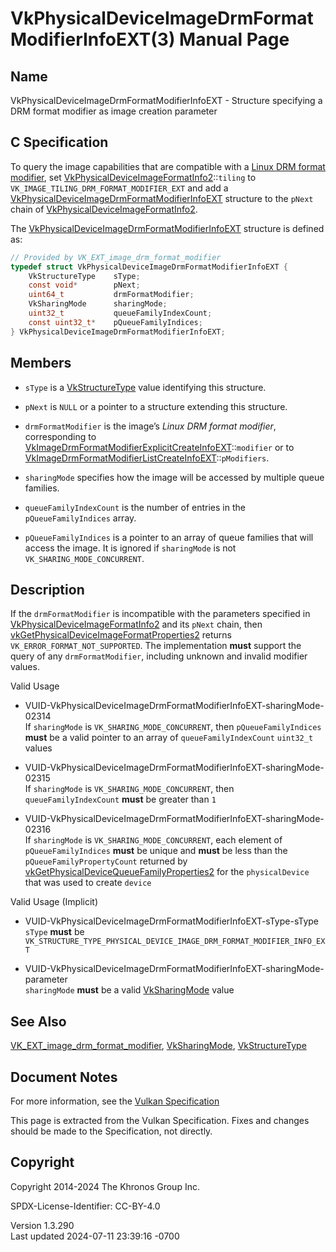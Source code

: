 # VkPhysicalDeviceImageDrmFormatModifierInfoEXT(3) Manual Page

## Name

VkPhysicalDeviceImageDrmFormatModifierInfoEXT - Structure specifying a
DRM format modifier as image creation parameter



## <a href="#_c_specification" class="anchor"></a>C Specification

To query the image capabilities that are compatible with a <a
href="https://registry.khronos.org/vulkan/specs/1.3-extensions/html/vkspec.html#glossary-drm-format-modifier"
target="_blank" rel="noopener">Linux DRM format modifier</a>, set
[VkPhysicalDeviceImageFormatInfo2](https://registry.khronos.org/vulkan/specs/1.3-extensions/man/html/VkPhysicalDeviceImageFormatInfo2.html)::`tiling`
to `VK_IMAGE_TILING_DRM_FORMAT_MODIFIER_EXT` and add a
[VkPhysicalDeviceImageDrmFormatModifierInfoEXT](https://registry.khronos.org/vulkan/specs/1.3-extensions/man/html/VkPhysicalDeviceImageDrmFormatModifierInfoEXT.html)
structure to the `pNext` chain of
[VkPhysicalDeviceImageFormatInfo2](https://registry.khronos.org/vulkan/specs/1.3-extensions/man/html/VkPhysicalDeviceImageFormatInfo2.html).

The
[VkPhysicalDeviceImageDrmFormatModifierInfoEXT](https://registry.khronos.org/vulkan/specs/1.3-extensions/man/html/VkPhysicalDeviceImageDrmFormatModifierInfoEXT.html)
structure is defined as:

``` c
// Provided by VK_EXT_image_drm_format_modifier
typedef struct VkPhysicalDeviceImageDrmFormatModifierInfoEXT {
    VkStructureType    sType;
    const void*        pNext;
    uint64_t           drmFormatModifier;
    VkSharingMode      sharingMode;
    uint32_t           queueFamilyIndexCount;
    const uint32_t*    pQueueFamilyIndices;
} VkPhysicalDeviceImageDrmFormatModifierInfoEXT;
```

## <a href="#_members" class="anchor"></a>Members

- `sType` is a [VkStructureType](https://registry.khronos.org/vulkan/specs/1.3-extensions/man/html/VkStructureType.html) value identifying
  this structure.

- `pNext` is `NULL` or a pointer to a structure extending this
  structure.

- `drmFormatModifier` is the image’s *Linux DRM format modifier*,
  corresponding to
  [VkImageDrmFormatModifierExplicitCreateInfoEXT](https://registry.khronos.org/vulkan/specs/1.3-extensions/man/html/VkImageDrmFormatModifierExplicitCreateInfoEXT.html)::`modifier`
  or to
  [VkImageDrmFormatModifierListCreateInfoEXT](https://registry.khronos.org/vulkan/specs/1.3-extensions/man/html/VkImageDrmFormatModifierListCreateInfoEXT.html)::`pModifiers`.

- `sharingMode` specifies how the image will be accessed by multiple
  queue families.

- `queueFamilyIndexCount` is the number of entries in the
  `pQueueFamilyIndices` array.

- `pQueueFamilyIndices` is a pointer to an array of queue families that
  will access the image. It is ignored if `sharingMode` is not
  `VK_SHARING_MODE_CONCURRENT`.

## <a href="#_description" class="anchor"></a>Description

If the `drmFormatModifier` is incompatible with the parameters specified
in
[VkPhysicalDeviceImageFormatInfo2](https://registry.khronos.org/vulkan/specs/1.3-extensions/man/html/VkPhysicalDeviceImageFormatInfo2.html)
and its `pNext` chain, then
[vkGetPhysicalDeviceImageFormatProperties2](https://registry.khronos.org/vulkan/specs/1.3-extensions/man/html/vkGetPhysicalDeviceImageFormatProperties2.html)
returns `VK_ERROR_FORMAT_NOT_SUPPORTED`. The implementation **must**
support the query of any `drmFormatModifier`, including unknown and
invalid modifier values.

Valid Usage

- <a
  href="#VUID-VkPhysicalDeviceImageDrmFormatModifierInfoEXT-sharingMode-02314"
  id="VUID-VkPhysicalDeviceImageDrmFormatModifierInfoEXT-sharingMode-02314"></a>
  VUID-VkPhysicalDeviceImageDrmFormatModifierInfoEXT-sharingMode-02314  
  If `sharingMode` is `VK_SHARING_MODE_CONCURRENT`, then
  `pQueueFamilyIndices` **must** be a valid pointer to an array of
  `queueFamilyIndexCount` `uint32_t` values

- <a
  href="#VUID-VkPhysicalDeviceImageDrmFormatModifierInfoEXT-sharingMode-02315"
  id="VUID-VkPhysicalDeviceImageDrmFormatModifierInfoEXT-sharingMode-02315"></a>
  VUID-VkPhysicalDeviceImageDrmFormatModifierInfoEXT-sharingMode-02315  
  If `sharingMode` is `VK_SHARING_MODE_CONCURRENT`, then
  `queueFamilyIndexCount` **must** be greater than `1`

- <a
  href="#VUID-VkPhysicalDeviceImageDrmFormatModifierInfoEXT-sharingMode-02316"
  id="VUID-VkPhysicalDeviceImageDrmFormatModifierInfoEXT-sharingMode-02316"></a>
  VUID-VkPhysicalDeviceImageDrmFormatModifierInfoEXT-sharingMode-02316  
  If `sharingMode` is `VK_SHARING_MODE_CONCURRENT`, each element of
  `pQueueFamilyIndices` **must** be unique and **must** be less than the
  `pQueueFamilyPropertyCount` returned by
  [vkGetPhysicalDeviceQueueFamilyProperties2](https://registry.khronos.org/vulkan/specs/1.3-extensions/man/html/vkGetPhysicalDeviceQueueFamilyProperties2.html)
  for the `physicalDevice` that was used to create `device`

Valid Usage (Implicit)

- <a
  href="#VUID-VkPhysicalDeviceImageDrmFormatModifierInfoEXT-sType-sType"
  id="VUID-VkPhysicalDeviceImageDrmFormatModifierInfoEXT-sType-sType"></a>
  VUID-VkPhysicalDeviceImageDrmFormatModifierInfoEXT-sType-sType  
  `sType` **must** be
  `VK_STRUCTURE_TYPE_PHYSICAL_DEVICE_IMAGE_DRM_FORMAT_MODIFIER_INFO_EXT`

- <a
  href="#VUID-VkPhysicalDeviceImageDrmFormatModifierInfoEXT-sharingMode-parameter"
  id="VUID-VkPhysicalDeviceImageDrmFormatModifierInfoEXT-sharingMode-parameter"></a>
  VUID-VkPhysicalDeviceImageDrmFormatModifierInfoEXT-sharingMode-parameter  
  `sharingMode` **must** be a valid [VkSharingMode](https://registry.khronos.org/vulkan/specs/1.3-extensions/man/html/VkSharingMode.html)
  value

## <a href="#_see_also" class="anchor"></a>See Also

[VK_EXT_image_drm_format_modifier](https://registry.khronos.org/vulkan/specs/1.3-extensions/man/html/VK_EXT_image_drm_format_modifier.html),
[VkSharingMode](https://registry.khronos.org/vulkan/specs/1.3-extensions/man/html/VkSharingMode.html),
[VkStructureType](https://registry.khronos.org/vulkan/specs/1.3-extensions/man/html/VkStructureType.html)

## <a href="#_document_notes" class="anchor"></a>Document Notes

For more information, see the <a
href="https://registry.khronos.org/vulkan/specs/1.3-extensions/html/vkspec.html#VkPhysicalDeviceImageDrmFormatModifierInfoEXT"
target="_blank" rel="noopener">Vulkan Specification</a>

This page is extracted from the Vulkan Specification. Fixes and changes
should be made to the Specification, not directly.

## <a href="#_copyright" class="anchor"></a>Copyright

Copyright 2014-2024 The Khronos Group Inc.

SPDX-License-Identifier: CC-BY-4.0

Version 1.3.290  
Last updated 2024-07-11 23:39:16 -0700
